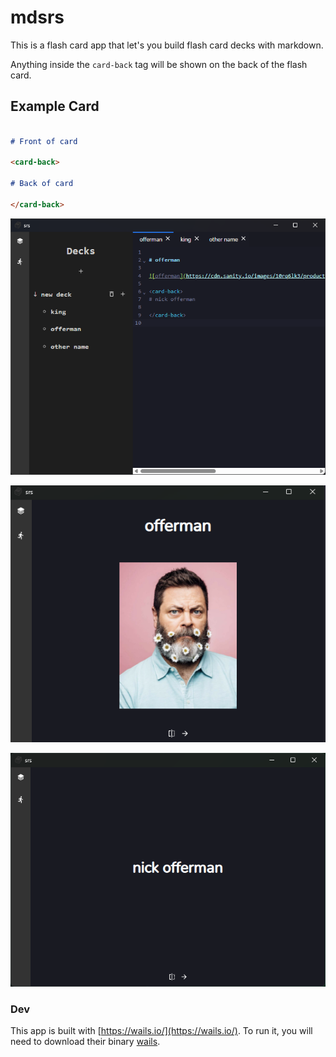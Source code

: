 # mdsrs

This is a flash card app that let's you build flash card decks with markdown.


Anything inside the `card-back` tag will be shown on the back of the flash card.

## Example Card

```markdown

# Front of card

<card-back>

# Back of card

</card-back>
```

![editor](./assets/images/editor_example.png)

![offerman](./assets/images/offerman_card_example.png)

![card-back](./assets/images/card_back_example.png)


### Dev

This app is built with [https://wails.io/](https://wails.io/).
To run it, you will need to download their binary [wails](https://wails.io/docs/gettingstarted/installation).
